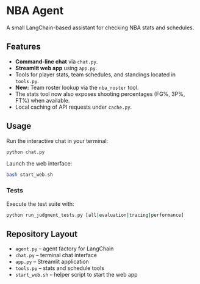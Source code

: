 # NBA Agent

A small LangChain-based assistant for checking NBA stats and schedules.

## Features
- **Command-line chat** via `chat.py`.
- **Streamlit web app** using `app.py`.
- Tools for player stats, team schedules, and standings located in `tools.py`.
- **New:** Team roster lookup via the `nba_roster` tool.
- The stats tool now also exposes shooting percentages (FG%, 3P%, FT%) when available.
- Local caching of API requests under `cache.py`.

## Usage
Run the interactive chat in your terminal:
```bash
python chat.py
```

Launch the web interface:
```bash
bash start_web.sh
```

### Tests
Execute the test suite with:
```bash
python run_judgment_tests.py [all|evaluation|tracing|performance]
```

## Repository Layout
- `agent.py` – agent factory for LangChain
- `chat.py` – terminal chat interface
- `app.py` – Streamlit application
- `tools.py` – stats and schedule tools
- `start_web.sh` – helper script to start the web app


